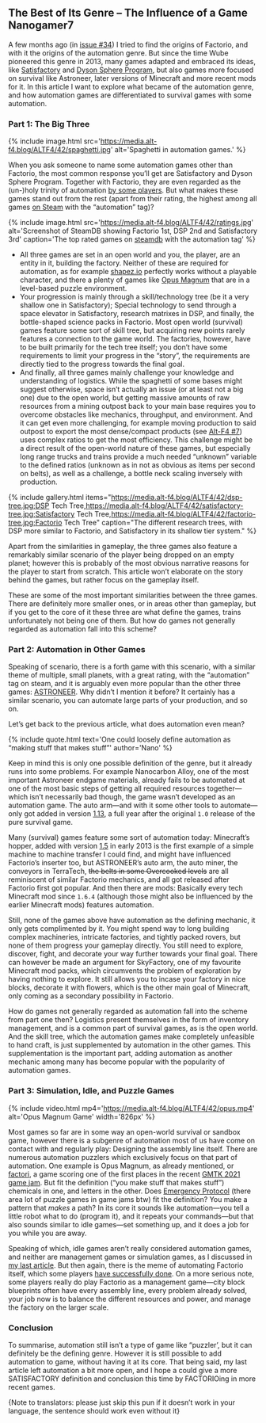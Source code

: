 ## The Best of Its Genre – The Influence of a Game <author>Nanogamer7</author>

A few months ago (in [issue #34](https://alt-f4.blog/ALTF4-34/)) I tried to find the origins of Factorio, and with it the origins of the automation genre. But since the time Wube pioneered this genre in 2013, many games adapted and embraced its ideas, like [Satisfactory](https://store.steampowered.com/app/526870/Satisfactory/) and [Dyson Sphere Program](https://store.steampowered.com/app/1366540/Dyson_Sphere_Program/), but also games more focused on survival like Astroneer, later versions of Minecraft and more recent mods for it. In this article I want to explore what became of the automation genre, and how automation games are differentiated to survival games with some automation.

### Part 1: The Big Three

{% include image.html src='https://media.alt-f4.blog/ALTF4/42/spaghetti.jpg' alt='Spaghetti in automation games.' %}

When you ask someone to name some automation games other than Factorio, the most common response you’ll get are Satisfactory and Dyson Sphere Program. Together with Factorio, they are even regarded as the (un-)holy trinity of automation [by some players](https://discord.com/channels/745990677606826005/747187151841788078/836702997357920308). But what makes these games stand out from the rest (apart from their rating, the highest among all games [on Steam](https://steamdb.info/tag/255534/) with the “automation” tag)?

{% include image.html src='https://media.alt-f4.blog/ALTF4/42/ratings.jpg' alt='Screenshot of SteamDB showing Factorio 1st, DSP 2nd and Satisfactory 3rd' caption='The top rated games on <a href="https://steamdb.info/">steamdb</a> with the automation tag' %}

- All three games are set in an open world and you, the player, are an entity in it, building the factory. Neither of these are required for automation, as for example [shapez.io](https://store.steampowered.com/app/1318690/shapezio/) perfectly works without a playable character, and there a plenty of games like [Opus Magnum](https://store.steampowered.com/app/558990/Opus_Magnum/) that are in a level-based puzzle environment.
- Your progression is mainly through a skill/technology tree (be it a very shallow one in Satisfactory); Special technology to send through a space elevator in Satisfactory, research matrixes in DSP, and finally, the bottle-shaped science packs in Factorio. Most open world (survival) games feature some sort of skill tree, but acquiring new points rarely features a connection to the game world. The factories, however, have to be built primarily for the tech tree itself; you don’t have some requirements to limit your progress in the “story”, the requirements are directly tied to the progress towards the final goal.
- And finally, all three games mainly challenge your knowledge and understanding of logistics. While the spaghetti of some bases might suggest otherwise, space isn’t actually an issue (or at least not a big one) due to the open world, but getting massive amounts of raw resources from a mining outpost back to your main base requires you to overcome obstacles like mechanics, throughput, and environment. And it can get even more challenging, for example moving production to said outpost to export the most dense/compact products (see [Alt-F4 #7](https://alt-f4.blog/ALTF4-7/#megabase-thinking-lonewolf)) uses complex ratios to get the most efficiency. This challenge might be a direct result of the open-world nature of these games, but especially long range trucks and trains provide a much needed “unknown” variable to the defined ratios (unknown as in not as obvious as items per second on belts), as well as a challenge, a bottle neck scaling inversely with production.

{% include gallery.html items="https://media.alt-f4.blog/ALTF4/42/dsp-tree.jpg;DSP Tech Tree,https://media.alt-f4.blog/ALTF4/42/satisfactory-tree.jpg;Satisfactory Tech Tree,https://media.alt-f4.blog/ALTF4/42/factorio-tree.jpg;Factorio Tech Tree" caption="The different research trees, with DSP more similar to Factorio, and Satisfactory in its shallow tier system." %}

Apart from the similarities in gameplay, the three games also feature a remarkably similar scenario of the player being dropped on an empty planet; however this is probably of the most obvious narrative reasons for the player to start from scratch. This article won’t elaborate on the story behind the games, but rather focus on the gameplay itself.

These are some of the most important similarities between the three games. There are definitely more smaller ones, or in  areas other than gameplay, but if you get to the core of it these three are what define the games, trains unfortunately not being one of them. But how do games not generally regarded as automation fall into this scheme?

### Part 2: Automation in Other Games

Speaking of scenario, there is a forth game with this scenario, with a similar theme of multiple, small planets, with a great rating, with the “automation” tag on steam, and it is arguably even more popular than the other three games: [ASTRONEER](https://store.steampowered.com/app/361420/ASTRONEER/). Why didn’t I mention it before? It certainly has a similar scenario, you can automate large parts of your production, and so on.

Let’s get back to the previous article, what does automation even mean?

{% include quote.html text='One could loosely define automation as “making stuff that makes stuff”' author='Nano' %}

Keep in mind this is only one possible definition of the genre, but it already runs into some problems. For example Nanocarbon Alloy, one of the most important Astroneer endgame materials, already fails to be automated at one of the most basic steps of getting all required resources together—which isn’t necessarily bad though, the game wasn’t developed as an automation game. The auto arm—and with it some other tools to automate—only got added in version [1.13](https://astroneer.fandom.com/wiki/Patch_1.13.121), a full year after the original `1.0` release of the pure survival game.

Many (survival) games feature some sort of automation today: Minecraft’s hopper, added with version [1.5](https://minecraft.fandom.com/wiki/Java_Edition_13w01a) in early 2013 is the first example of a simple machine to machine transfer I could find, and might have influenced Factorio’s inserter too, but ASTRONEER’s auto arm, the auto miner, the conveyors in TerraTech, ~~the belts in some Overcooked levels~~ are all reminiscent of similar Factorio mechanics, and all got released after Factorio first got popular. And then there are mods: Basically every tech Minecraft mod since `1.6.4` (although those might also be influenced by the earlier Minecraft mods) features automation.

Still, none of the games above have automation as the defining mechanic, it only gets complimented by it. You might spend way to long building complex machineries, intricate factories, and tightly packed rovers, but none of them progress your gameplay directly. You still need to explore, discover, fight, and decorate your way further towards your final goal. There can however be made an argument for SkyFactory, one of my favourite Minecraft mod packs, which circumvents the problem of exploration by having nothing to explore. It still allows you to incase your factory in nice blocks, decorate it with flowers, which is the other main goal of Minecraft, only coming as a secondary possibility in Factorio.

How do games not generally regarded as automation fall into the scheme from part one then? Logistics present themselves in the form of inventory management, and is a common part of survival games, as is the open world. And the skill tree, which the automation games make completely unfeasible to hand craft, is just supplemented by automation in the other games. This supplementation is the important part, adding automation as another mechanic among many has become popular with the popularity of automation games.

### Part 3: Simulation, Idle, and Puzzle Games

{% include video.html mp4='https://media.alt-f4.blog/ALTF4/42/opus.mp4' alt='Opus Magnum Game' width='826px' %}

Most games so far are in some way an open-world survival or sandbox game, however there is a subgenre of automation most of us have come on contact with and regularly play: Designing the assembly line itself. There are numerous automation puzzlers which exclusively focus on that part of automation. One example is Opus Magnum, as already mentioned, or [factori](https://stargardengames.itch.io/factori), a game scoring one of the first places in the recent [GMTK 2021 game jam](https://itch.io/jam/gmtk-2021/results/top-marks). But fit the definition (“you make stuff that makes stuff”) chemicals in one, and letters in the other. Does [Emergency Protocol](https://haruzter.itch.io/emergency-protocol) (there area lot of puzzle games in game jams btw) fit the definition? You make a pattern that *makes* a path? In its core it sounds like automation—you tell a little robot what to do (program it), and it repeats your commands—but that also sounds similar to idle games—set something up, and it does a job for you while you are away.

Speaking of which, idle games aren’t really considered automation games, and neither are management games or simulation games, as I discussed in [my last article](https://alt-f4.blog/ALTF4-34/#automation-defined). But then again, there is the meme of automating Factorio itself, which some players [have successfully done](https://alt-f4.blog/ALTF4-39/#josefs-organically-self-expanding-factory-josef-drogiwan-cannobi). On a more serious note, some players really do play Factorio as a management game—city block blueprints often have every assembly line, every problem already solved, your job now is to balance the different resources and power, and manage the factory on the larger scale.

### Conclusion

To summarise, automation still isn’t a type of game like “puzzler’, but it can definitely be the defining genre. However it is still possible to add automation to game, without having it at its core. That being said, my last article left automation a bit more open, and I hope a could give a more SATISFACTORY definition and conclusion this time by FACTORIOing in more recent games.

{Note to translators: please just skip this pun if it doesn’t work in your language, the sentence should work even without it}
